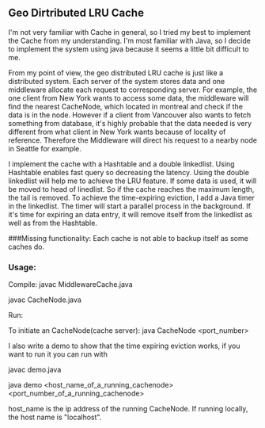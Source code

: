 ## Geo Dirtributed LRU Cache

I'm not very familiar with Cache in general, so I tried my best to implement the Cache from my understanding. I'm 
most familiar with Java, so I decide to implement the system using java because it seems a little bit difficult to me.

From my point of view, the geo distributed LRU cache is just like a distributed system. Each server of the system stores
data and one middleware allocate each request to corresponding server. For example, the one client from New York 
wants to access some data, the middleware will find the nearest CacheNode, which located in montreal and check if the data is in
the node. However if a client from Vancouver also wants to fetch something from database, it's highly probable that the data
needed is very different from what client in New York wants because of locality of reference. Therefore the Middleware 
will direct his request to a nearby node in Seattle for example.

I implement the cache with a Hashtable and a double linkedlist. Using Hashtable enables fast query so decreasing the latency.
Using the double linkedlist will help me to achieve the LRU feature. If some data is used, it will be moved to head of
linedlist. So if the cache reaches the maximum length, the tail is removed. To achieve the time-expiring eviction, I add 
a Java timer in the linkedlist. The timer will start a parallel process in the background. If it's time for expiring an
data entry, it will remove itself from the linkedlist as well as from the Hashtable.

###Missing functionality:
Each cache is not able to backup itself as some caches do.

### Usage:

Compile:
javac MiddlewareCache.java

javac CacheNode.java

Run:

To initiate an CacheNode(cache server): java CacheNode <port_number>

I also write a demo to show that the time expiring eviction works, if you want to run it you can run with

javac demo.java

java demo <host_name_of_a_running_cachenode> <port_number_of_a_running_cachenode>

host_name is the ip address of the running CacheNode. If running locally, the host name is "localhost".
